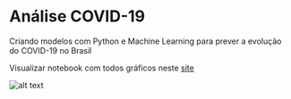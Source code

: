 # Análise COVID-19
Criando modelos com Python e Machine Learning para prever a evolução do COVID-19 no Brasil

Visualizar notebook com todos gráficos neste [site]( https://nbviewer.org/github/JulianoMata/analise_covid19/blob/main/analise_covid19.ipynb)


![alt text](https://uploaddeimagens.com.br/images/004/067/772/original/covid-brasil.png)

